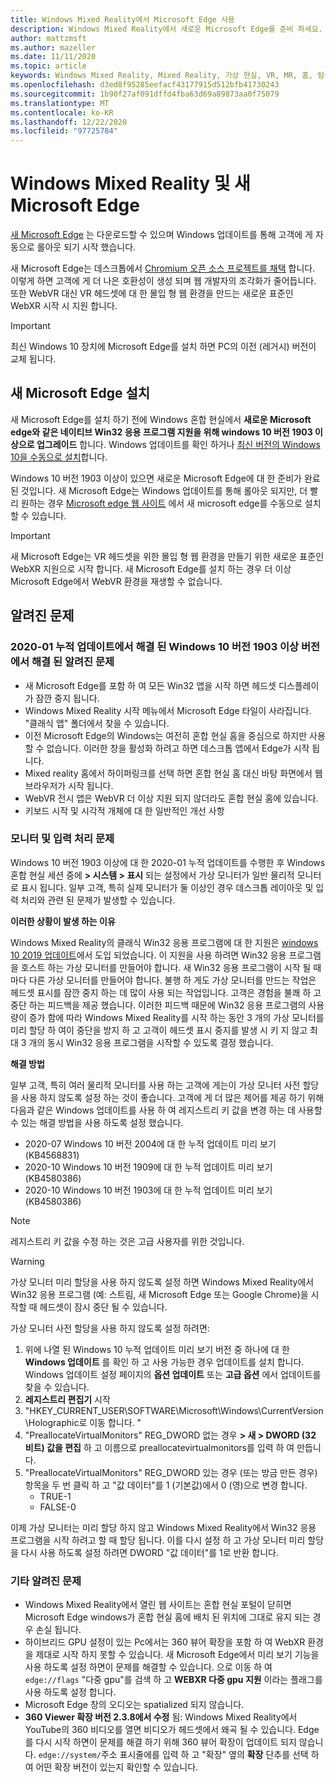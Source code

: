 ```yaml
---
title: Windows Mixed Reality에서 Microsoft Edge 사용
description: Windows Mixed Reality에서 새로운 Microsoft Edge를 준비 하세요. 에는 필요한 변경 사항, 검색할 업데이트 및 알려진 문제가 포함 됩니다.
author: mattzmsft
ms.author: mazeller
ms.date: 11/11/2020
ms.topic: article
keywords: Windows Mixed Reality, Mixed Reality, 가상 현실, VR, MR, 홈, 탐색, 가져오기, 앱, 게임, Microsoft Edge, chromium, Edge, 360, 360 video, 360 뷰어
ms.openlocfilehash: d3ed8f95285eefacf43177915d512bfb41730243
ms.sourcegitcommit: 1b90f27af091dffd4fba63d69a89873aa0f75079
ms.translationtype: MT
ms.contentlocale: ko-KR
ms.lasthandoff: 12/22/2020
ms.locfileid: "97725784"
---
```

# <a name="windows-mixed-reality-and-the-new-microsoft-edge"></a>Windows Mixed Reality 및 새 Microsoft Edge

[새 Microsoft Edge](https://www.microsoft.com/edge) 는 다운로드할 수 있으며 Windows 업데이트를 통해 고객에 게 자동으로 롤아웃 되기 시작 했습니다. 

새 Microsoft Edge는 데스크톱에서 [Chromium 오픈 소스 프로젝트를 채택](https://blogs.windows.com/windowsexperience/2018/12/06/microsoft-edge-making-the-web-better-through-more-open-source-collaboration/) 합니다. 이렇게 하면 고객에 게 더 나은 호환성이 생성 되며 웹 개발자의 조각화가 줄어듭니다. 또한 WebVR 대신 VR 헤드셋에 대 한 몰입 형 웹 환경을 만드는 새로운 표준인 WebXR 시작 시 지원 합니다.

>[!IMPORTANT]
>최신 Windows 10 장치에 Microsoft Edge를 설치 하면 PC의 이전 (레거시) 버전이 교체 됩니다.

## <a name="installing-the-new-microsoft-edge"></a>새 Microsoft Edge 설치 

새 Microsoft Edge를 설치 하기 전에 Windows 혼합 현실에서 **새로운 Microsoft edge와 같은 네이티브 Win32 응용 프로그램 지원을 위해 windows 10 버전 1903 이상으로 업그레이드** 합니다. Windows 업데이트를 확인 하거나 [최신 버전의 Windows 10을 수동으로 설치](https://www.microsoft.com/software-download/windows10)합니다.

Windows 10 버전 1903 이상이 있으면 새로운 Microsoft Edge에 대 한 준비가 완료 된 것입니다. 새 Microsoft Edge는 Windows 업데이트를 통해 롤아웃 되지만, 더 빨리 원하는 경우 [Microsoft edge 웹 사이트](https://www.microsoft.com/edge) 에서 새 microsoft edge를 수동으로 설치할 수 있습니다.

>[!IMPORTANT]
>새 Microsoft Edge는 VR 헤드셋을 위한 몰입 형 웹 환경을 만들기 위한 새로운 표준인 WebXR 지원으로 시작 합니다. 새 Microsoft Edge를 설치 하는 경우 더 이상 Microsoft Edge에서 WebVR 환경을 재생할 수 없습니다. 

## <a name="known-issues"></a>알려진 문제

### <a name="known-issues-resolved-by-the-2020-01-cumulative-update-for-windows-10-version-1903-or-later"></a>2020-01 누적 업데이트에서 해결 된 Windows 10 버전 1903 이상 버전에서 해결 된 알려진 문제

- 새 Microsoft Edge를 포함 하 여 모든 Win32 앱을 시작 하면 헤드셋 디스플레이가 잠깐 중지 됩니다.
- Windows Mixed Reality 시작 메뉴에서 Microsoft Edge 타일이 사라집니다. "클래식 앱" 폴더에서 찾을 수 있습니다.
- 이전 Microsoft Edge의 Windows는 여전히 혼합 현실 홈을 중심으로 하지만 사용할 수 없습니다. 이러한 창을 활성화 하려고 하면 데스크톱 앱에서 Edge가 시작 됩니다.
- Mixed reality 홈에서 하이퍼링크를 선택 하면 혼합 현실 홈 대신 바탕 화면에서 웹 브라우저가 시작 됩니다.
- WebVR 전시 앱은 WebVR 더 이상 지원 되지 않더라도 혼합 현실 홈에 있습니다.
- 키보드 시작 및 시각적 개체에 대 한 일반적인 개선 사항

### <a name="monitor-and-input-handling-issues"></a>모니터 및 입력 처리 문제

Windows 10 버전 1903 이상에 대 한 2020-01 누적 업데이트를 수행한 후 Windows 혼합 현실 세션 중에 **> 시스템 > 표시** 되는 설정에서 가상 모니터가 일반 물리적 모니터로 표시 됩니다. 일부 고객, 특히 실제 모니터가 둘 이상인 경우 데스크톱 레이아웃 및 입력 처리와 관련 된 문제가 발생할 수 있습니다.

**이러한 상황이 발생 하는 이유**

Windows Mixed Reality의 클래식 Win32 응용 프로그램에 대 한 지원은 [windows 10 2019 업데이트](https://docs.microsoft.com/windows/mixed-reality/release-notes-may-2019)에서 도입 되었습니다. 이 지원을 사용 하려면 Win32 응용 프로그램을 호스트 하는 가상 모니터를 만들어야 합니다. 새 Win32 응용 프로그램이 시작 될 때마다 다른 가상 모니터를 만들어야 합니다. 불행 하 게도 가상 모니터를 만드는 작업은 헤드셋 표시를 잠깐 중지 하는 데 많이 사용 되는 작업입니다. 고객은 경험을 불쾌 하 고 중단 하는 피드백을 제공 했습니다. 이러한 피드백 때문에 Win32 응용 프로그램의 사용량이 증가 함에 따라 Windows Mixed Reality를 시작 하는 동안 3 개의 가상 모니터를 미리 할당 하 여이 중단을 방지 하 고 고객이 헤드셋 표시 중지를 발생 시 키 지 않고 최대 3 개의 동시 Win32 응용 프로그램을 시작할 수 있도록 결정 했습니다.

**해결 방법**

일부 고객, 특히 여러 물리적 모니터를 사용 하는 고객에 게는이 가상 모니터 사전 할당을 사용 하지 않도록 설정 하는 것이 좋습니다. 고객에 게 더 많은 제어를 제공 하기 위해 다음과 같은 Windows 업데이트를 사용 하 여 레지스트리 키 값을 변경 하는 데 사용할 수 있는 해결 방법을 사용 하도록 설정 했습니다.

- 2020-07 Windows 10 버전 2004에 대 한 누적 업데이트 미리 보기 (KB4568831)
- 2020-10 Windows 10 버전 1909에 대 한 누적 업데이트 미리 보기 (KB4580386)
- 2020-10 Windows 10 버전 1903에 대 한 누적 업데이트 미리 보기 (KB4580386)

>[!NOTE]
>레지스트리 키 값을 수정 하는 것은 고급 사용자를 위한 것입니다.

>[!WARNING]
>가상 모니터 미리 할당을 사용 하지 않도록 설정 하면 Windows Mixed Reality에서 Win32 응용 프로그램 (예: 스트림, 새 Microsoft Edge 또는 Google Chrome)을 시작할 때 헤드셋이 잠시 중단 될 수 있습니다.

가상 모니터 사전 할당을 사용 하지 않도록 설정 하려면:
1. 위에 나열 된 Windows 10 누적 업데이트 미리 보기 버전 중 하나에 대 한 **Windows 업데이트** 를 확인 하 고 사용 가능한 경우 업데이트를 설치 합니다. Windows 업데이트 설정 페이지의 **옵션 업데이트** 또는 **고급 옵션** 에서 업데이트를 찾을 수 있습니다.
2. **레지스트리 편집기** 시작
3. "HKEY_CURRENT_USER\SOFTWARE\Microsoft\Windows\CurrentVersion\Holographic로 이동 합니다. \"
4. "PreallocateVirtualMonitors" REG_DWORD 없는 경우 **> 새 > DWORD (32 비트) 값을 편집** 하 고 이름으로 preallocatevirtualmonitors를 입력 하 여 만듭니다.
5. "PreallocateVirtualMonitors" REG_DWORD 있는 경우 (또는 방금 만든 경우) 항목을 두 번 클릭 하 고 "값 데이터"를 1 (기본값)에서 0 (영)으로 변경 합니다.
    * TRUE-1
    * FALSE-0

이제 가상 모니터는 미리 할당 하지 않고 Windows Mixed Reality에서 Win32 응용 프로그램을 시작 하려고 할 때 할당 됩니다. 이를 다시 설정 하 고 가상 모니터 미리 할당을 다시 사용 하도록 설정 하려면 DWORD "값 데이터"를 1로 반환 합니다.

### <a name="other-known-issues"></a>기타 알려진 문제

-   Windows Mixed Reality에서 열린 웹 사이트는 혼합 현실 포털이 닫히면 Microsoft Edge windows가 혼합 현실 홈에 배치 된 위치에 그대로 유지 되는 경우 손실 됩니다.
- 하이브리드 GPU 설정이 있는 Pc에서는 360 뷰어 확장을 포함 하 여 WebXR 환경을 제대로 시작 하지 못할 수 있습니다. 새 Microsoft Edge에서 미리 보기 기능을 사용 하도록 설정 하면이 문제를 해결할 수 있습니다. 으로 이동 하 여 `edge://flags` "다중 gpu"를 검색 하 고 **WEBXR 다중 gpu 지원** 이라는 플래그를 사용 하도록 설정 합니다.
-   Microsoft Edge 창의 오디오는 spatialized 되지 않습니다.
-   **360 Viewer 확장 버전 2.3.8에서 수정** 됨: Windows Mixed Reality에서 YouTube의 360 비디오를 열면 비디오가 헤드셋에서 왜곡 될 수 있습니다. Edge를 다시 시작 하면이 문제를 해결 하기 위해 360 뷰어 확장이 업데이트 되지 않습니다. `edge://system/`주소 표시줄에를 입력 하 고 "확장" 옆의 **확장** 단추를 선택 하 여 어떤 확장 버전이 있는지 확인할 수 있습니다.
